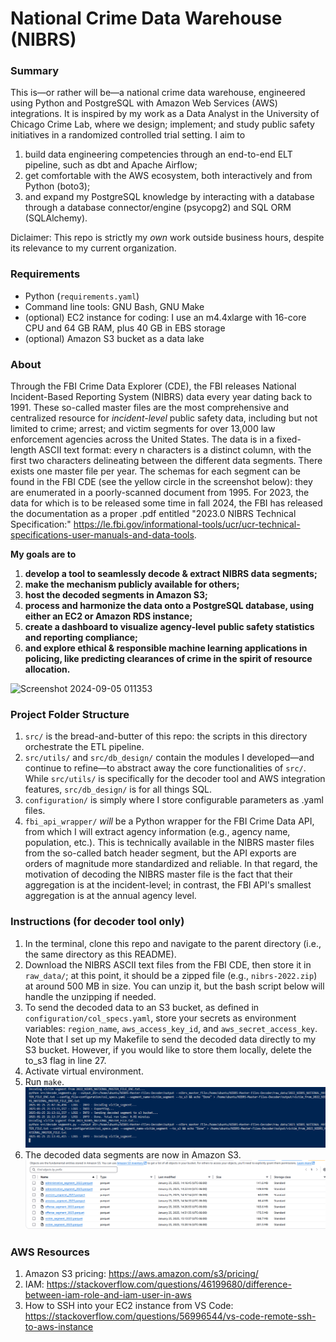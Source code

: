 # National Crime Data Warehouse (NIBRS)

### Summary
This is—or rather will be—a national crime data warehouse, engineered using Python and PostgreSQL with Amazon Web Services (AWS) integrations. It is inspired by my work as a Data Analyst in the University of Chicago Crime Lab, where we design; implement; and study public safety initiatives in a randomized controlled trial setting. I aim to
1. build data engineering competencies through an end-to-end ELT pipeline, such as dbt and Apache Airflow;
2. get comfortable with the AWS ecosystem, both interactively and from Python (boto3);
3. and expand my PostgreSQL knowledge by interacting with a database through a database connector/engine (psycopg2) and SQL ORM (SQLAlchemy).

Diclaimer: This repo is strictly my *own* work outside business hours, despite its relevance to my current organization.

### Requirements
- Python (`requirements.yaml`)
- Command line tools: GNU Bash, GNU Make
- (optional) EC2 instance for coding: I use an m4.4xlarge with 16-core CPU and 64 GB RAM, plus 40 GB in EBS storage
- (optional) Amazon S3 bucket as a data lake

### About
Through the FBI Crime Data Explorer (CDE), the FBI releases National Incident-Based Reporting System (NIBRS) data every year dating back to 1991. These so-called master files are the most comprehensive and centralized resource for *incident-level* public safety data, including but not limited to crime; arrest; and victim segments for over 13,000 law enforcement agencies across the United States. The data is in a fixed-length ASCII text format: every n characters is a distinct column, with the first two characters delineating between the different data segments. There exists one master file per year. The schemas for each segment can be found in the FBI CDE (see the yellow circle in the screenshot below): they are enumerated in a poorly-scanned document from 1995. For 2023, the data for which is to be released some time in fall 2024, the FBI has released the documentation as a proper .pdf entitled "2023.0 NIBRS Technical Specification:" https://le.fbi.gov/informational-tools/ucr/ucr-technical-specifications-user-manuals-and-data-tools. 

**My goals are to**
1. **develop a tool to seamlessly decode \& extract NIBRS data segments;**
2. **make the mechanism publicly available for others;**
3. **host the decoded segments in Amazon S3;**
4. **process and harmonize the data onto a PostgreSQL database, using either an EC2 or Amazon RDS instance;**
5. **create a dashboard to visualize agency-level public safety statistics and reporting compliance;**
6. **and explore ethical \& responsible machine learning applications in policing, like predicting clearances of crime in the spirit of resource allocation.**

![Screenshot 2024-09-05 011353](https://github.com/user-attachments/assets/6a2cb0be-3eb4-43df-893a-8c4768189c79)

### Project Folder Structure
1. `src/` is the bread-and-butter of this repo: the scripts in this directory orchestrate the ETL pipeline.
2. `src/utils/` and `src/db_design/` contain the modules I developed—and continue to refine—to abstract away the core functionalities of `src/`. While `src/utils/` is specifically for the decoder tool and AWS integration features, `src/db_design/` is for all things SQL.
2. `configuration/` is simply where I store configurable parameters as .yaml files.
3. `fbi_api_wrapper/` *will* be a Python wrapper for the FBI Crime Data API, from which I will extract agency information (e.g., agency name, population, etc.). This is technically available in the NIBRS master files from the so-called batch header segment, but the API exports are orders of magnitude more standardized and reliable. In that regard, the motivation of decoding the NIBRS master file is the fact that their aggregation is at the incident-level; in contrast, the FBI API's smallest aggregation is at the annual agency level.

### Instructions (for decoder tool only)
1. In the terminal, clone this repo and navigate to the parent directory (i.e., the same directory as this README).
1. Download the NIBRS ASCII text files from the FBI CDE, then store it in `raw_data/`; at this point, it should be a zipped file (e.g., `nibrs-2022.zip`) at around 500 MB in size. You can unzip it, but the bash script below will handle the unzipping if needed.
2. To send the decoded data to an S3 bucket, as defined in `configuration/col_specs.yaml`, store your secrets as environment variables: `region_name`, `aws_access_key_id`, and `aws_secret_access_key`. Note that I set up my Makefile to send the decoded data directly to my S3 bucket. However, if you would like to store them locally, delete the to_s3 flag in line 27.
3. Activate virtual environment.
4. Run `make`.
![image](images/nibrs_decoder_implementation.png)
5. The decoded data segments are now in Amazon S3.
![image](images/s3_bucket.png)

### AWS Resources
1. Amazon S3 pricing: https://aws.amazon.com/s3/pricing/
3. IAM: https://stackoverflow.com/questions/46199680/difference-between-iam-role-and-iam-user-in-aws
4. How to SSH into your EC2 instance from VS Code: https://stackoverflow.com/questions/56996544/vs-code-remote-ssh-to-aws-instance
